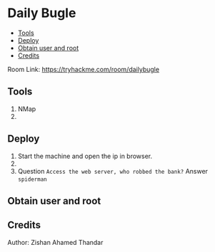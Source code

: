 # Daily Bugle

- [Tools](#tools)
- [Deploy](#deploy)
- [Obtain user and root](#obtain-user-and-root)
- [Credits](#credits)

Room Link: https://tryhackme.com/room/dailybugle

## Tools 

1. NMap
2. 

## Deploy 

1. Start the machine and open the ip in browser.
2. 
3. Question `Access the web server, who robbed the bank?` Answer `spiderman`

## Obtain user and root


## Credits



Author: Zishan Ahamed Thandar
